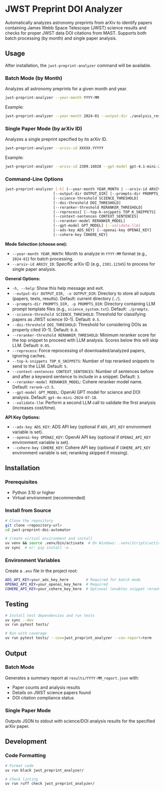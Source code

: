 # JWST Preprint DOI Analyzer

Automatically analyzes astronomy preprints from arXiv to identify papers containing James Webb Space Telescope (JWST) science results and checks for proper JWST data DOI citations from MAST. Supports both batch processing (by month) and single paper analysis.

## Usage

After installation, the `jwst-preprint-analyzer` command will be available.

### Batch Mode (by Month)
Analyzes all astronomy preprints for a given month and year.
```bash
jwst-preprint-analyzer --year-month YYYY-MM
```
Example:
```bash
jwst-preprint-analyzer --year-month 2024-01 --output-dir ./analysis_results
```

### Single Paper Mode (by arXiv ID)
Analyzes a single preprint specified by its arXiv ID.
```bash
jwst-preprint-analyzer --arxiv-id XXXXX.YYYYY
```
Example:
```bash
jwst-preprint-analyzer --arxiv-id 2309.16028 --gpt-model gpt-4.1-mini-2025-04-14
```

### Command-Line Options
```bash
jwst-preprint-analyzer [-h] (--year-month YEAR_MONTH | --arxiv-id ARXIV_ID)
                      [--output-dir OUTPUT_DIR] [--prompts-dir PROMPTS_DIR]
                      [--science-threshold SCIENCE_THRESHOLD]
                      [--doi-threshold DOI_THRESHOLD]
                      [--reranker-threshold RERANKER_THRESHOLD]
                      [--reprocess] [--top-k-snippets TOP_K_SNIPPETS]
                      [--context-sentences CONTEXT_SENTENCES]
                      [--reranker-model RERANKER_MODEL]
                      [--gpt-model GPT_MODEL] [--validate-llm]
                      [--ads-key ADS_KEY] [--openai-key OPENAI_KEY]
                      [--cohere-key COHERE_KEY]
```

**Mode Selection (choose one):**
-   `--year-month YEAR_MONTH`: Month to analyze in `YYYY-MM` format (e.g., `2024-01`) for batch processing.
-   `--arxiv-id ARXIV_ID`: Specific arXiv ID (e.g., `2301.12345`) to process for single paper analysis.

**General Options:**
-   `-h, --help`: Show this help message and exit.
-   `--output-dir OUTPUT_DIR, -o OUTPUT_DIR`: Directory to store all outputs (papers, texts, results). Default: current directory (`./`).
-   `--prompts-dir PROMPTS_DIR, -p PROMPTS_DIR`: Directory containing LLM prompt template files (e.g., `science_system.txt`). Default: `./prompts`.
-   `--science-threshold SCIENCE_THRESHOLD`: Threshold for classifying papers as JWST science (0-1). Default: `0.5`.
-   `--doi-threshold DOI_THRESHOLD`: Threshold for considering DOIs as properly cited (0-1). Default: `0.8`.
-   `--reranker-threshold RERANKER_THRESHOLD`: Minimum reranker score for the top snippet to proceed with LLM analysis. Scores below this will skip LLM. Default: `0.05`.
-   `--reprocess`: Force reprocessing of downloaded/analyzed papers, ignoring caches.
-   `--top-k-snippets TOP_K_SNIPPETS`: Number of top reranked snippets to send to the LLM. Default: `5`.
-   `--context-sentences CONTEXT_SENTENCES`: Number of sentences before and after a keyword sentence to include in a snippet. Default: `3`.
-   `--reranker-model RERANKER_MODEL`: Cohere reranker model name. Default: `rerank-v3.5`.
-   `--gpt-model GPT_MODEL`: OpenAI GPT model for science and DOI analysis. Default: `gpt-4o-mini-2024-07-18`.
-   `--validate-llm`: Perform a second LLM call to validate the first analysis (increases cost/time).

**API Key Options:**
-   `--ads-key ADS_KEY`: ADS API key (optional if `ADS_API_KEY` environment variable is set).
-   `--openai-key OPENAI_KEY`: OpenAI API key (optional if `OPENAI_API_KEY` environment variable is set).
-   `--cohere-key COHERE_KEY`: Cohere API key (optional if `COHERE_API_KEY` environment variable is set; reranking skipped if missing).

## Installation

### Prerequisites  
- Python 3.10 or higher
- Virtual environment (recommended)

### Install from Source
```bash
# Clone the repository
git clone <repository-url>
cd jwst-preprint-doi-automator

# Create virtual environment and install
uv venv && source .venv/bin/activate  # On Windows: .venv\Scripts\activate
uv sync  # or: pip install -e .
```

### Environment Variables
Create a `.env` file in the project root:
```bash
ADS_API_KEY=your_ads_key_here        # Required for batch mode
OPENAI_API_KEY=your_openai_key_here  # Required
COHERE_API_KEY=your_cohere_key_here  # Optional (enables snippet reranking)
```

## Testing

```bash
# Install test dependencies and run tests
uv sync --dev
uv run pytest tests/

# Run with coverage
uv run pytest tests/ --cov=jwst_preprint_analyzer --cov-report=term
```

## Output

### Batch Mode
Generates a summary report at `results/YYYY-MM_report.json` with:
- Paper counts and analysis results
- Details on JWST science papers found
- DOI citation compliance status

### Single Paper Mode  
Outputs JSON to stdout with science/DOI analysis results for the specified arXiv paper.

## Development

### Code Formatting
```bash
# Format code  
uv run black jwst_preprint_analyzer/

# Check linting
uv run ruff check jwst_preprint_analyzer/
```
